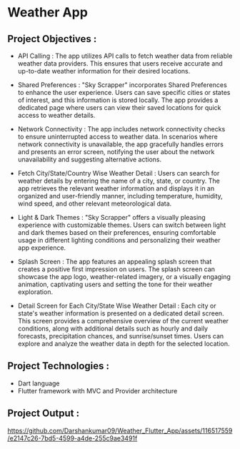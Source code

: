 # Weather App

## Project Objectives :
- API Calling : The app utilizes API calls to fetch weather data from reliable weather data
providers. This ensures that users receive accurate and up-to-date weather information for their
desired locations.

- Shared Preferences : "Sky Scrapper" incorporates Shared Preferences to enhance the user
experience. Users can save specific cities or states of interest, and this information is stored
locally. The app provides a dedicated page where users can view their saved locations for quick
access to weather details.

- Network Connectivity : The app includes network connectivity checks to ensure uninterrupted
access to weather data. In scenarios where network connectivity is unavailable, the app
gracefully handles errors and presents an error screen, notifying the user about the network
unavailability and suggesting alternative actions.

- Fetch City/State/Country Wise Weather Detail : Users can search for weather details by
entering the name of a city, state, or country. The app retrieves the relevant weather information
and displays it in an organized and user-friendly manner, including temperature, humidity, wind
speed, and other relevant meteorological data.

- Light & Dark Themes : "Sky Scrapper" offers a visually pleasing experience with customizable
themes. Users can switch between light and dark themes based on their preferences, ensuring
comfortable usage in different lighting conditions and personalizing their weather app
experience.

- Splash Screen : The app features an appealing splash screen that creates a positive first
impression on users. The splash screen can showcase the app logo, weather-related imagery, or a
visually engaging animation, captivating users and setting the tone for their weather exploration.

- Detail Screen for Each City/State Wise Weather Detail : Each city or state's weather
information is presented on a dedicated detail screen. This screen provides a comprehensive
overview of the current weather conditions, along with additional details such as hourly and
daily forecasts, precipitation chances, and sunrise/sunset times. Users can explore and analyze
the weather data in depth for the selected location.

## Project Technologies :
- Dart language
- Flutter framework with MVC and Provider architecture

## Project Output :

https://github.com/Darshankumar09/Weather_Flutter_App/assets/116517559/e2147c26-7bd5-4599-a4de-255c9ae3491f
